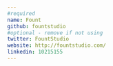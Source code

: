 ```yaml
---
#required
name: Fount
github: fountstudio
#optional - remove if not using
twitter: FountStudio
website: http://fountstudio.com/
linkedin: 10215155
---
```

